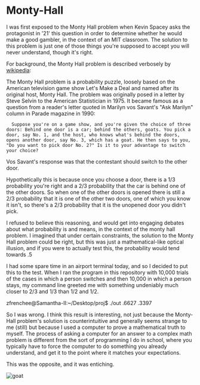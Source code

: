 Monty-Hall
==========

I was first exposed to the Monty Hall problem when Kevin Spacey asks the protagonist in '21' this question in order to determine whether he would make a good gambler, in the context of an MIT classroom. The solution to this problem is just one of those things you're supposed to accept you will never understand, though it's right. 

For background, the Monty Hall problem is described verbosely by [wikipedia](http://en.wikipedia.org/wiki/Monty_Hall_problem):

  The Monty Hall problem is a probability puzzle, loosely based on the American television game show Let's Make a Deal and named after its original host, Monty Hall. The problem was originally posed in a letter by Steve Selvin to the American Statistician in 1975. It became famous as a question from a reader's letter quoted in Marilyn vos Savant's "Ask Marilyn" column in Parade magazine in 1990:

      Suppose you're on a game show, and you're given the choice of three doors: Behind one door is a car; behind the others, goats. You pick a door, say No. 1, and the host, who knows what's behind the doors, opens another door, say No. 3, which has a goat. He then says to you, "Do you want to pick door No. 2?" Is it to your advantage to switch your choice?

  Vos Savant's response was that the contestant should switch to the other door.

Hypothetically this is because once you choose a door, there is a 1/3 probability you're right and a 2/3 probability that the car is behind one of the other doors. So when one of the other doors is opened there is still a 2/3 probability that it is one of the other two doors, one of which you know it isn't, so there's a 2/3 probability that it is the unopened door you didn't pick. 

I refused to believe this reasoning, and would get into engaging debates about what probability is and means, in the context of the monty hall problem. I imagined that under certain constraints, the solution to the Monty Hall problem could be right, but this was just a mathematical-like optical illusion, and if you were to actually test this, the probability would tend towards .5

I had some spare time in an airport terminal today, and so I decided to put this to the test. When I ran the program in this repository with 10,000 trials of the cases in which a person switches and then 10,000 in which a person stays, my command line greeted me with something undeniably much closer to 2/3 and 1/3 than 1/2 and 1/2. 

zfrenchee@Samantha-II:~/Desktop/proj$ ./out
.6627
.3397

So I was wrong. I think this result is interesting, not just because the Monty-Hall problem's solution is counterintuitive and generally seems strange to me (still) but because I used a computer to prove a mathematical truth to myself. The process of asking a computer for an answer to a complex math problem is different from the sort of programming I do in school, where you typically have to force the computer to do something you already understand, and get it to the point where it matches your expectations. 

This was the opposite, and it was entiching. 

![goat](http://www.wallarena.com/wp-content/uploads/2013/07/Goat_Picture_1.jpg)

